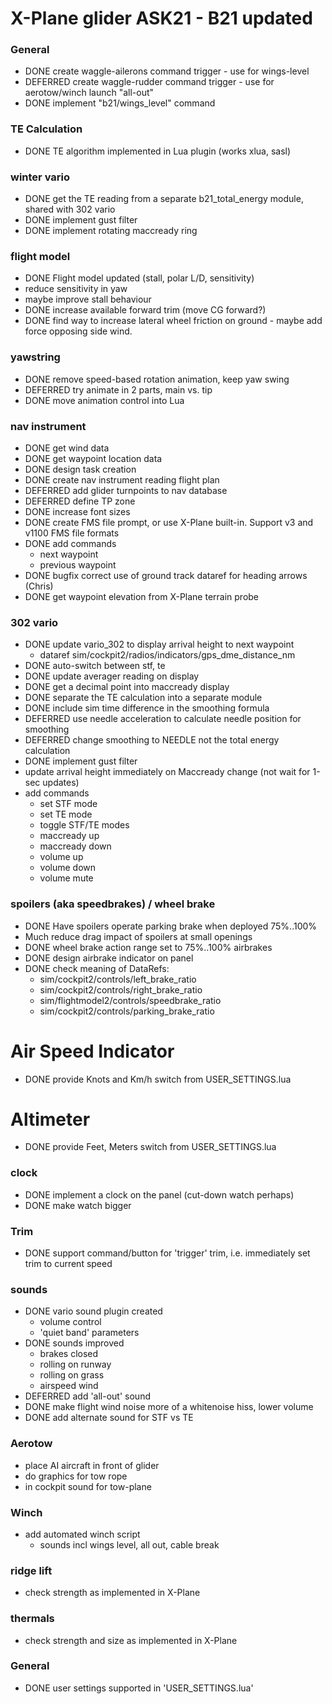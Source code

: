 # X-Plane glider ASK21 - B21 updated

### General

* DONE create waggle-ailerons command trigger - use for wings-level
* DEFERRED create waggle-rudder command trigger - use for aerotow/winch launch "all-out"
* DONE implement "b21/wings_level" command

### TE Calculation

* DONE TE algorithm implemented in Lua plugin (works xlua, sasl)

### winter vario

* DONE get the TE reading from a separate b21_total_energy module, shared with 302 vario
* DONE implement gust filter
* DONE implement rotating maccready ring

### flight model

* DONE Flight model updated (stall, polar L/D, sensitivity)
* reduce sensitivity in yaw
* maybe improve stall behaviour
* DONE increase available forward trim (move CG forward?)
* DONE find way to increase lateral wheel friction on ground - maybe add force opposing side wind.

### yawstring

* DONE remove speed-based rotation animation, keep yaw swing
* DEFERRED try animate in 2 parts, main vs. tip
* DONE move animation control into Lua

### nav instrument

* DONE get wind data
* DONE get waypoint location data
* DONE design task creation
* DONE create nav instrument reading flight plan
* DEFERRED add glider turnpoints to nav database
* DEFERRED define TP zone
* DONE increase font sizes
* DONE create FMS file prompt, or use X-Plane built-in. Support v3 and v1100 FMS file formats
* DONE add commands
  - next waypoint
  - previous waypoint
* DONE bugfix correct use of ground track dataref for heading arrows (Chris)
* DONE get waypoint elevation from X-Plane terrain probe

### 302 vario

* DONE update vario_302 to display arrival height to next waypoint
  - dataref sim/cockpit2/radios/indicators/gps_dme_distance_nm
* DONE auto-switch between stf, te
* DONE update averager reading on display
* DONE get a decimal point into maccready display
* DONE separate the TE calculation into a separate module
* DONE include sim time difference in the smoothing formula
* DEFERRED use needle acceleration to calculate needle position for smoothing
* DEFERRED change smoothing to NEEDLE not the total energy calculation
* DONE implement gust filter
* update arrival height immediately on Maccready change (not wait for 1-sec updates)
* add commands
  - set STF mode
  - set TE mode
  - toggle STF/TE modes
  - maccready up
  - maccready down
  - volume up
  - volume down
  - volume mute

### spoilers (aka speedbrakes) / wheel brake

* DONE Have spoilers operate parking brake when deployed 75%..100%
* Much reduce drag impact of spoilers at small openings
* DONE wheel brake action range set to 75%..100% airbrakes
* DONE design airbrake indicator on panel
* DONE check meaning of DataRefs:
  - sim/cockpit2/controls/left_brake_ratio
  - sim/cockpit2/controls/right_brake_ratio
  - sim/flightmodel2/controls/speedbrake_ratio
  - sim/cockpit2/controls/parking_brake_ratio


# Air Speed Indicator

* DONE provide Knots and Km/h switch from USER_SETTINGS.lua

# Altimeter

* DONE provide Feet, Meters switch from USER_SETTINGS.lua

### clock

* DONE implement a clock on the panel (cut-down watch perhaps)
* DONE make watch bigger

### Trim

* DONE support command/button for 'trigger' trim, i.e. immediately set trim to current speed

### sounds

* DONE vario sound plugin created
  - volume control
  - 'quiet band' parameters
* DONE sounds improved
  - brakes closed
  - rolling on runway
  - rolling on grass
  - airspeed wind
* DEFERRED add 'all-out' sound
* DONE make flight wind noise more of a whitenoise hiss, lower volume
* DONE add alternate sound for STF vs TE

### Aerotow

* place AI aircraft in front of glider
* do graphics for tow rope
* in cockpit sound for tow-plane

### Winch

* add automated winch script
  - sounds incl wings level, all out, cable break

### ridge lift

* check strength as implemented in X-Plane

### thermals

* check strength and size as implemented in X-Plane

### General

* DONE user settings supported in 'USER_SETTINGS.lua'
